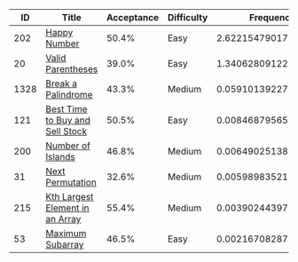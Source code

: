 |ID|Title|Acceptance|Difficulty|Frequency|
|----|-----|----|---|---|
|202|[Happy Number]( https://leetcode.com/problems/happy-number)|50.4%|Easy|2.6221547901764026|
|20|[Valid Parentheses]( https://leetcode.com/problems/valid-parentheses)|39.0%|Easy|1.3406280912261581|
|1328|[Break a Palindrome]( https://leetcode.com/problems/break-a-palindrome)|43.3%|Medium|0.05910139227591337|
|121|[Best Time to Buy and Sell Stock]( https://leetcode.com/problems/best-time-to-buy-and-sell-stock)|50.5%|Easy|0.00846879565300311|
|200|[Number of Islands]( https://leetcode.com/problems/number-of-islands)|46.8%|Medium|0.006490251382779317|
|31|[Next Permutation]( https://leetcode.com/problems/next-permutation)|32.6%|Medium|0.005989835219179644|
|215|[Kth Largest Element in an Array]( https://leetcode.com/problems/kth-largest-element-in-an-array)|55.4%|Medium|0.003902443976931749|
|53|[Maximum Subarray]( https://leetcode.com/problems/maximum-subarray)|46.5%|Easy|0.002167082872150794|
